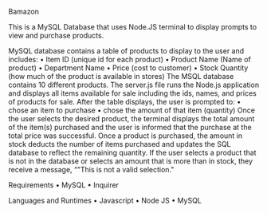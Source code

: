 Bamazon

This is a MySQL Database that uses Node.JS terminal to display prompts to view and purchase products.

MySQL database contains a table of products to display to the user and includes:
•	Item ID (unique id for each product)
•	Product Name (Name of product)
•	Department Name
•	Price (cost to customer)
•	Stock Quantity (how much of the product is available in stores)
The MSQL database contains 10 different products. 
The server.js file runs the Node.js application and displays all items available for sale including the ids, names, and prices of products for sale.
After the table displays, the user is prompted to: 
•	chose an item to purchase
•	chose the amount of that item (quantity)
Once the user selects the desired product, the terminal displays the total amount of the item(s) purchased and the user is informed that the purchase at the total price was successful. 
Once a product is purchased, the amount in stock deducts the number of items purchased and updates the SQL database to reflect the remaining quantity.
If the user selects a product that is not in the database or selects an amount that is more than in stock, they receive a message, “"This is not a valid selection."

Requirements
•	MySQL 
•	Inquirer

Languages and Runtimes
•	Javascript
•	Node JS
•	MySQL
